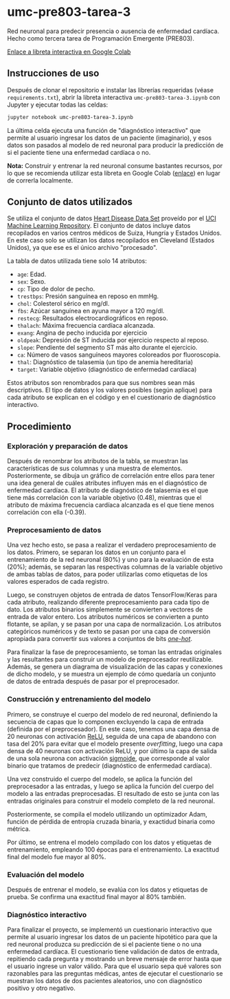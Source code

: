 # umc-pre803-tarea-3
Red neuronal para predecir presencia o ausencia de enfermedad cardíaca. Hecho como tercera tarea de Programación Emergente (PRE803). 

[Enlace a libreta interactiva en Google Colab](https://colab.research.google.com/drive/1ez_POXukebKmZn5Ftg-MqV2ztBLqVK1V?usp=sharing)


## Instrucciones de uso

Después de clonar el repositorio e instalar las librerías requeridas (véase `requirements.txt`), abrir la libreta interactiva `umc-pre803-tarea-3.ipynb` con Jupyter y ejecutar todas las celdas:

```bash
jupyter notebook umc-pre803-tarea-3.ipynb
```

La última celda ejecuta una función de "diagnóstico interactivo" que permite al usuario ingresar los datos de un paciente (imaginario), y esos datos son pasados al modelo de red neuronal para producir la predicción de si el paciente tiene una enfermedad cardíaca o no.

**Nota:** Construir y entrenar la red neuronal consume bastantes recursos, por lo que se recomienda utilizar esta libreta en Google Colab ([enlace](https://colab.research.google.com/drive/1ez_POXukebKmZn5Ftg-MqV2ztBLqVK1V?usp=sharing)) en lugar de correrla localmente.


## Conjunto de datos utilizados

Se utiliza el conjunto de datos [Heart Disease Data Set](https://archive.ics.uci.edu/ml/datasets/heart+Disease) proveído por el [UCI Machine Learning Repository](https://archive.ics.uci.edu/ml/index.html). El conjunto de datos incluye datos recopilados en varios centros médicos de Suiza, Hungría y Estados Unidos. En este caso solo se utilizan los datos recopilados en Cleveland (Estados Unidos), ya que ese es el único archivo "procesado".

La tabla de datos utilizada tiene solo 14 atributos:

- `age`: Edad.
- `sex`: Sexo.
- `cp`: Tipo de dolor de pecho.
- `trestbps`: Presión sanguínea en reposo en mmHg.
- `chol`: Colesterol sérico en mg/dl.
- `fbs`: Azúcar sanguínea en ayuna mayor a 120 mg/dl.
- `restecg`: Resultados electrocardiográficos en reposo.
- `thalach`: Máxima frecuencia cardíaca alcanzada.
- `exang`: Angina de pecho inducida por ejercicio
- `oldpeak`: Depresión de ST inducida por ejercicio respecto al reposo.
- `slope`: Pendiente del segmento ST más alto durante el ejercicio.
- `ca`: Número de vasos sanguíneos mayores coloreados por fluoroscopia.
- `thal`: Diagnóstico de talasemia (un tipo de anemia hereditaria)
- `target`: Variable objetivo (diagnóstico de enfermedad cardíaca)

Estos atributos son renombrados para que sus nombres sean más descriptivos. El tipo de datos y los valores posibles (según aplique) para cada atributo se explican en el código y en el cuestionario de diagnóstico interactivo.


## Procedimiento

### Exploración y preparación de datos

Después de renombrar los atributos de la tabla, se muestran las características de sus columnas y una muestra de elementos. Posteriormente, se dibuja un gráfico de correlación entre ellos para tener una idea general de cuáles atributes influyen más en el diagnóstico de enfermedad cardíaca. El atributo de diagnóstico de talasemia es el que tiene más correlación con la variable objetivo (0.48), mientras que el atributo de máxima frecuencia cardíaca alcanzada es el que tiene menos correlación con ella (-0.39).


### Preprocesamiento de datos

Una vez hecho esto, se pasa a realizar el verdadero preprocesamiento de los datos. Primero, se separan los datos en un conjunto para el entrenamiento de la red neuronal (80%) y uno para la evaluación de esta (20%); además, se separan las respectivas columnas de la variable objetivo de ambas tablas de datos, para poder utilizarlas como etiquetas de los valores esperados de cada registro.

Luego, se construyen objetos de entrada de datos TensorFlow/Keras para cada atributo, realizando diferente preprocesamiento para cada tipo de dato. Los atributos binarios simplemente se convierten a vectores de entrada de valor entero. Los atributos numéricos se convierten a punto flotante, se apilan, y se pasan por una capa de normalización. Los atributos categóricos numéricos y de texto se pasan por una capa de conversión apropiada para convertir sus valores a conjuntos de bits [*one-hot*](https://es.wikipedia.org/wiki/One-hot).

Para finalizar la fase de preprocesamiento, se toman las entradas originales y las resultantes para construir un modelo de preprocesador reutilizable. Además, se genera un diagrama de visualización de las capas y conexiones de dicho modelo, y se muestra un ejemplo de cómo quedaría un conjunto de datos de entrada después de pasar por el preprocesador.

### Construcción y entrenamiento del modelo

Primero, se construye el cuerpo del modelo de red neuronal, definiendo la secuencia de capas que lo componen excluyendo la capa de entrada (definida por el preprocesador). En este caso, tenemos una capa densa de 20 neuronas con activación [ReLU](https://en.wikipedia.org/wiki/Rectifier_(neural_networks)), seguida de una capa de abandono con tasa del 20% para evitar que el modelo presente _overfitting_, luego una capa densa de 40 neuronas con activación ReLU, y por último la capa de salida de una sola neurona con activación [sigmoide](https://en.wikipedia.org/wiki/Sigmoid_function), que corresponde al valor binario que tratamos de predecir (diagnóstico de enfermedad cardíaca).

Una vez construido el cuerpo del modelo, se aplica la función del preprocesador a las entradas, y luego se aplica la función del cuerpo del modelo a las entradas preprocesadas. El resultado de esto se junta con las entradas originales para construir el modelo completo de la red neuronal.

Posteriormente, se compila el modelo utilizando un optimizador Adam, función de pérdida de entropía cruzada binaria, y exactidud binaria como métrica.

Por último, se entrena el modelo compilado con los datos y etiquetas de entrenamiento, empleando 100 épocas para el entrenamiento. La exactitud final del modelo fue mayor al 80%.

### Evaluación del modelo

Después de entrenar el modelo, se evalúa con los datos y etiquetas de prueba. Se confirma una exactitud final mayor al 80% también.

### Diagnóstico interactivo

Para finalizar el proyecto, se implementó un cuestionario interactivo que permite al usuario ingresar los datos de un paciente hipotético para que la red neuronal produzca su predicción de si el paciente tiene o no una enfermedad cardíaca. El cuestionario tiene validación de datos de entrada, repitiendo cada pregunta y mostrando un breve mensaje de error hasta que el usuario ingrese un valor válido. Para que el usuario sepa qué valores son razonables para las preguntas médicas, antes de ejecutar el cuestionario se muestran los datos de dos pacientes aleatorios, uno con diagnóstico positivo y otro negativo.
